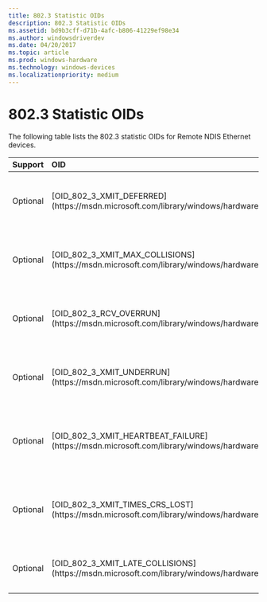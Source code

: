 ```yaml
---
title: 802.3 Statistic OIDs
description: 802.3 Statistic OIDs
ms.assetid: bd9b3cff-d71b-4afc-b806-41229ef98e34
ms.author: windowsdriverdev
ms.date: 04/20/2017
ms.topic: article
ms.prod: windows-hardware
ms.technology: windows-devices
ms.localizationpriority: medium
---
```


# 802.3 Statistic OIDs





The following table lists the 802.3 statistic OIDs for Remote NDIS Ethernet devices.

<table>
<colgroup>
<col width="33%" />
<col width="33%" />
<col width="33%" />
</colgroup>
<thead>
<tr class="header">
<th align="left">Support</th>
<th align="left">OID</th>
<th align="left">Description</th>
</tr>
</thead>
<tbody>
<tr class="odd">
<td align="left"><p>Optional</p></td>
<td align="left"><p>[OID_802_3_XMIT_DEFERRED](https://msdn.microsoft.com/library/windows/hardware/ff569077)</p></td>
<td align="left"><p>Frames transmitted after deferral</p></td>
</tr>
<tr class="even">
<td align="left"><p>Optional</p></td>
<td align="left"><p>[OID_802_3_XMIT_MAX_COLLISIONS](https://msdn.microsoft.com/library/windows/hardware/ff569080)</p></td>
<td align="left"><p>Frames not transmitted due to collisions</p></td>
</tr>
<tr class="odd">
<td align="left"><p>Optional</p></td>
<td align="left"><p>[OID_802_3_RCV_OVERRUN](https://msdn.microsoft.com/library/windows/hardware/ff569076)</p></td>
<td align="left"><p>Frames not received due to overrun</p></td>
</tr>
<tr class="even">
<td align="left"><p>Optional</p></td>
<td align="left"><p>[OID_802_3_XMIT_UNDERRUN](https://msdn.microsoft.com/library/windows/hardware/ff569084)</p></td>
<td align="left"><p>Frames not transmitted due to underrun</p></td>
</tr>
<tr class="odd">
<td align="left"><p>Optional</p></td>
<td align="left"><p>[OID_802_3_XMIT_HEARTBEAT_FAILURE](https://msdn.microsoft.com/library/windows/hardware/ff569078)</p></td>
<td align="left"><p>Frames transmitted with heartbeat failure</p></td>
</tr>
<tr class="even">
<td align="left"><p>Optional</p></td>
<td align="left"><p>[OID_802_3_XMIT_TIMES_CRS_LOST](https://msdn.microsoft.com/library/windows/hardware/ff569083)</p></td>
<td align="left"><p>Times carrier sense signal lost during transmission</p></td>
</tr>
<tr class="odd">
<td align="left"><p>Optional</p></td>
<td align="left"><p>[OID_802_3_XMIT_LATE_COLLISIONS](https://msdn.microsoft.com/library/windows/hardware/ff569079)</p></td>
<td align="left"><p>Late collisions detected</p></td>
</tr>
</tbody>
</table>

 

 

 






